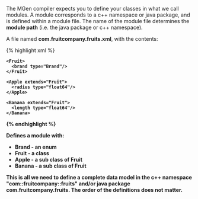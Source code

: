 ---
---

The MGen compiler expects you to define your classes in what we call modules. A module corresponds to a c++ namespace or java package, and is defined within a module file. The name of the module file determines the **module path** (i.e. the java package or c++ namespace).

A file named **com.fruitcompany.fruits.xml**, with the contents:

{% highlight xml %}

<Module>

  <Enums>
    <Brand><A/><B/><C/></Brand>
  </Enums>

  <Types>

    <Fruit>
      <brand type="Brand"/>
    </Fruit>

    <Apple extends="Fruit">
      <radius type="float64"/>
    </Apple>

    <Banana extends="Fruit">
      <length type="float64"/>
    </Banana>

  </Types>

</Module>

{% endhighlight %}

Defines a module with:

 * Brand - an enum
 * Fruit - a class
 * Apple - a sub class of Fruit
 * Banana - a sub class of Fruit

This is all we need to define a complete data model in the c++ namespace "com::fruitcompany::fruits" and/or java package com.fruitcompany.fruits. The order of the definitions does not matter.



